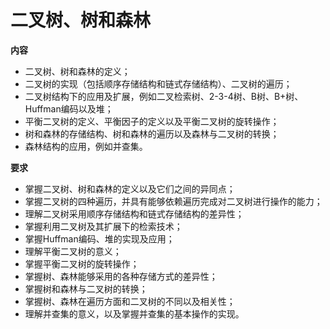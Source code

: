 # 二叉树、树和森林
**内容**
- 二叉树、树和森林的定义；
- 二叉树的实现（包括顺序存储结构和链式存储结构）、二叉树的遍历；
- 二叉树结构下的应用及扩展，例如二叉检索树、2-3-4树、B树、B+树、Huffman编码以及堆；
- 平衡二叉树的定义、平衡因子的定义以及平衡二叉树的旋转操作；
- 树和森林的存储结构、树和森林的遍历以及森林与二叉树的转换；
- 森林结构的应用，例如并查集。

**要求**
- 掌握二叉树、树和森林的定义以及它们之间的异同点；
- 掌握二叉树的四种遍历，并具有能够依赖遍历完成对二叉树进行操作的能力；
- 理解二叉树采用顺序存储结构和链式存储结构的差异性；
- 掌握利用二叉树及其扩展下的检索技术；
- 掌握Huffman编码、堆的实现及应用；
- 理解平衡二叉树的意义；
- 掌握平衡二叉树的旋转操作；
- 掌握树、森林能够采用的各种存储方式的差异性；
- 掌握树和森林与二叉树的转换；
- 掌握树、森林在遍历方面和二叉树的不同以及相关性；
- 理解并查集的意义，以及掌握并查集的基本操作的实现。
